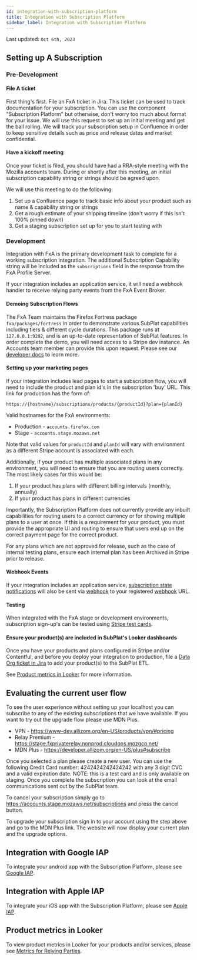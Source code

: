 ```yaml
---
id: integration-with-subscription-platform
title: Integration with Subscription Platform
sidebar_label: Integration with Subscription Platform
---
```


Last updated: `Oct 6th, 2023`

## Setting up A Subscription

### Pre-Development

#### File A ticket

First thing's first. File an FxA ticket in Jira. This ticket can be used to track documentation for your subscription. You can use the component "Subscription Platform" but otherwise, don't worry too much about format for your issue. We will use this request to set up an initial meeting and get the ball rolling. We will track your subscription setup in Confluence in order to keep sensitive details such as price and release dates and market confidential.

#### Have a kickoff meeting

Once your ticket is filed, you should have had a RRA-style meeting with the Mozilla accounts team. During or shortly after this meeting, an initial subscription capability string or strings should be agreed upon.

We will use this meeting to do the following:

1. Set up a Confluence page to track basic info about your product such as name & capability string or strings
2. Get a rough estimate of your shipping timeline (don't worry if this isn't 100% pinned down)
3. Get a staging subscription set up for you to start testing with

### Development

Integration with FxA is the primary development task to complete for a working subscription integration. The additional Subscription Capability string will be included as the `subscriptions` field in the response from the FxA Profile Server.

If your integration includes an application service, it will need a webhook handler to receive relying party events from the FxA Event Broker.

#### Demoing Subscription Flows

The FxA Team maintains the Firefox Fortress package `fxa/packages/fortress` in order to demonstrate various SubPlat capabilities including tiers & different cycle durations. This package runs at `127.0.0.1:9292`, and is an up-to-date representation of SubPlat features. In order complete the demo, you will need access to a Stripe dev instance. An Accounts team member can provide this upon request. Please see our [developer docs][config] to learn more.

#### Setting up your marketing pages

If your integration includes lead pages to start a subscription flow, you will need to include the product and plan id's in the subscription 'buy' URL. This link for production has the form of:

```
https://{hostname}/subscriptions/products/{productId}?plan={planId}
```

Valid hostnames for the FxA environments:

- Production - `accounts.firefox.com`
- Stage - `accounts.stage.mozaws.net`

Note that valid values for `productId` and `planId` will vary with environment as a different Stripe account is associated with each.

Additionally, if your product has multiple associated plans in any environment, you will need to ensure that you are routing users correctly. The most likely cases for this would be:

1. If your product has plans with different billing intervals (monthly, annually)
1. If your product has plans in different currencies

Importantly, the Subscription Platform does not currently provide any inbuilt capabilities for routing users to a correct currency or for showing multiple plans to a user at once. If this is a requirement for your product, you must provide the appropriate UI and routing to ensure that users end up on the correct payment page for the correct product.

For any plans which are not approved for release, such as the case of internal testing plans, ensure each internal plan has been Archived in Stripe prior to release.

#### Webhook Events

If your integration includes an application service, [subscription state notifications] will also be sent via [webhook] to your registered [webhook] URL.

#### Testing

When integrated with the FxA stage or development environments, subscription sign-up's can be tested using [Stripe test cards](https://stripe.com/docs/testing#cards).

#### Ensure your product(s) are included in SubPlat's Looker dashboards

Once you have your products and plans configured in Stripe and/or Contentful, and before you deploy your integration to production, file a [Data Org ticket in Jira](https://mozilla-hub.atlassian.net/jira/software/c/projects/DO/boards/269) to add your product(s) to the SubPlat ETL.

See [Product metrics in Looker](#product-metrics-in-looker) for more information.

## Evaluating the current user flow

To see the user experience without setting up your localhost you can subscribe to any of the existing subscriptions that we have available. If you want to try out the upgrade flow please use MDN Plus.

- VPN - https://www-dev.allizom.org/en-US/products/vpn/#pricing
- Relay Premium - https://stage.fxprivaterelay.nonprod.cloudops.mozgcp.net/
- MDN Plus - https://developer.allizom.org/en-US/plus#subscribe

Once you selected a plan please create a new user. You can use the following Credit Card number: 4242424242424242 with any 3 digit CVC and a valid expiration date. NOTE: this is a test card and is only available on staging. Once you complete the subscription you can look at the email communications sent out by the SubPlat team.

To cancel your subscription simply go to https://accounts.stage.mozaws.net/subscriptions and press the cancel button.

To upgrade your subscription sign in to your account using the step above and go to the MDN Plus link. The website will now display your current plan and the upgrade options.

## Integration with Google IAP

To integrate your android app with the Subscription Platform, please see [Google IAP](/ecosystem-platform/relying-parties/how-tos/google-iap).

## Integration with Apple IAP

To integrate your iOS app with the Subscription Platform, please see [Apple IAP](/ecosystem-platform/relying-parties/how-tos/apple-iap).

## Product metrics in Looker

To view product metrics in Looker for your products and/or services, please see [Metrics for Relying Parties](/ecosystem-platform/relying-parties/how-tos/product-metrics).

[relying party events]: https://github.com/mozilla/fxa/tree/main/packages/fxa-event-broker#relying-party-event-format
[subscription state notifications]: https://github.com/mozilla/fxa/tree/main/packages/fxa-event-broker#subscription-state-change
[relying-party]: https://en.wikipedia.org/wiki/Relying_party
[webhook]: https://en.wikipedia.org/wiki/Webhook
[profile-data]: https://mozilla.github.io/application-services/docs/accounts/faq.html#what-information-does-firefox-accounts-store-about-the-user
[config]: /ecosystem-platform/tutorials/subscription-platform#configuration
